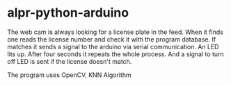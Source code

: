 # alpr-python-arduino

The web cam is always looking for a license plate in the feed. When it finds one reads the license number and check it with the program database. If matches it sends a signal to the arduino via serial communication. An LED lits up. After four seconds it repeats the whole process. And a signal to turn off LED is sent if the license doesn't match.


The program uses OpenCV, KNN Algorithm
